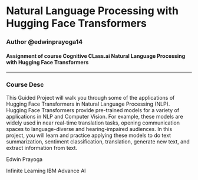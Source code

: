 # Natural Language Processing with Hugging Face Transformers
### Author @edwinprayoga14
#### Assignment of course Cognitive CLass.ai Natural Language Processing with Hugging Face Transformers
---
### Course Desc
This Guided Project will walk you through some of the applications of Hugging Face Transformers in Natural Language Processing (NLP). Hugging Face Transformers provide pre-trained models for a variety of applications in NLP and Computer Vision. For example, these models are widely used in near real-time translation tasks, opening communication spaces to language-diverse and hearing-impaired audiences. In this project, you will learn and practice applying these models to do text summarization, sentiment classification, translation, generate new text, and extract information from text.

Edwin Prayoga

Infinite Learning IBM Advance AI
